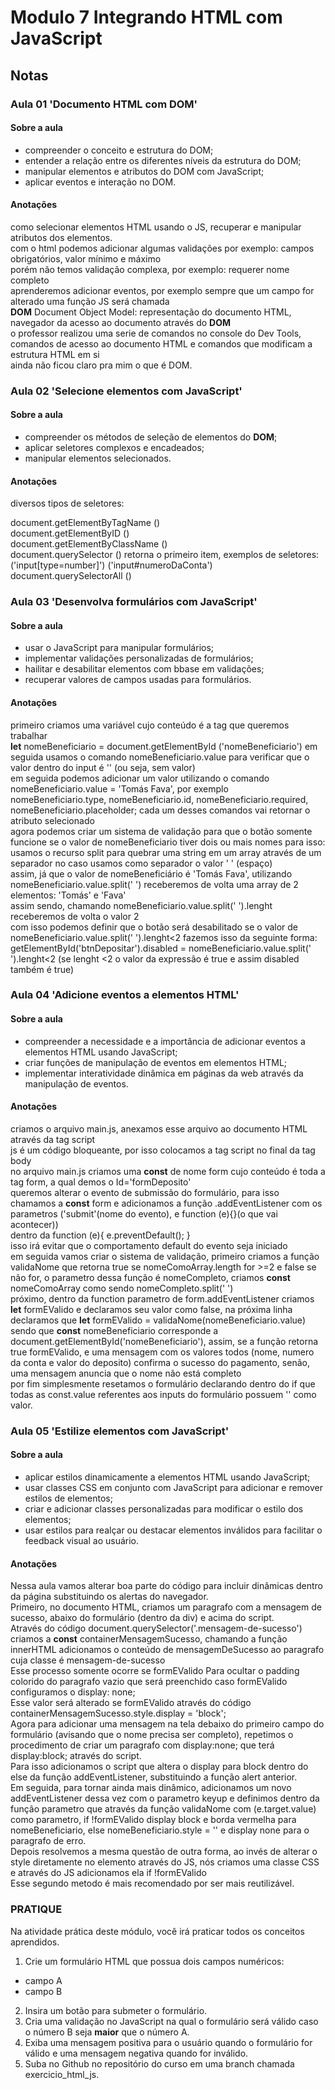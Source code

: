 # Modulo 7 Integrando HTML com JavaScript
## Notas
### Aula 01 'Documento HTML com DOM'
#### **Sobre a aula**
* compreender o conceito e estrutura do DOM;
* entender a relação entre os diferentes níveis da estrutura do DOM;
* manipular elementos e atributos do DOM com JavaScript;
* aplicar eventos e interação no DOM.
#### **Anotações**
como selecionar elementos HTML usando o JS, recuperar e manipular atributos dos elementos.  
com o html podemos adicionar algumas validações por exemplo: campos obrigatórios, valor mínimo e máximo  
porém não temos validação complexa, por exemplo: requerer nome completo  
aprenderemos adicionar eventos, por exemplo sempre que um campo for alterado uma função JS será chamada  
**DOM** Document Object Model: representação do documento HTML, navegador da acesso ao documento através do **DOM**  
o professor realizou uma serie de comandos no console do Dev Tools, comandos de acesso ao documento HTML e comandos que modificam a estrutura HTML em si  
ainda não ficou claro pra mim o que é DOM.  
### Aula 02 'Selecione elementos com JavaScript'
#### **Sobre a aula**
* compreender os métodos de seleção de elementos do **DOM**;
* aplicar seletores complexos e encadeados;
* manipular elementos selecionados.
#### **Anotações**
diversos tipos de seletores:  
  
document.getElementByTagName ()  
document.getElementByID ()  
document.getElementByClassName ()  
document.querySelector ()  retorna o primeiro item, exemplos de seletores: ('input[type=number]') ('input#numeroDaConta')  
document.querySelectorAll ()  
### Aula 03 'Desenvolva formulários com JavaScript'
#### **Sobre a aula**
* usar o JavaScript para manipular formulários;
* implementar validações personalizadas de formulários;
* hailitar e desabilitar elementos com bbase em validações;
* recuperar valores de campos usadas para formulários.
#### **Anotações**
primeiro criamos uma variável cujo conteúdo é a tag que queremos trabalhar  
**let** nomeBeneficiario = document.getElementById ('nomeBeneficiario') 
em seguida usamos o comando nomeBeneficiario.value para verificar que o valor dentro do input é '' (ou seja, sem valor)  
em seguida podemos adicionar um valor utilizando o comando nomeBeneficiario.value = 'Tomás Fava', por exemplo  
nomeBeneficiario.type, nomeBeneficiario.id, nomeBeneficiario.required, nomeBeneficiario.placeholder; cada um desses comandos vai retornar o atributo selecionado  
agora podemos criar um sistema de validação para que o botão somente funcione se o valor de nomeBeneficiario tiver dois ou mais nomes para isso:  
usamos o recurso split para quebrar uma string em um array através de um separador no caso usamos como separador o valor ' ' (espaço)  
assim, já que o valor de nomeBeneficiário é 'Tomás Fava', utilizando nomeBeneficiario.value.split(' ') receberemos de volta uma array de 2 elementos: 'Tomás' e 'Fava'  
assim sendo, chamando nomeBeneficiario.value.split(' ').lenght receberemos de volta o valor 2  
com isso podemos definir que o botão será desabilitado se o valor de nomeBeneficiario.value.split(' ').lenght<2 fazemos isso da seguinte forma:  
getElementById('btnDepositar').disabled = nomeBeneficiario.value.split(' ').lenght<2 (se lenght <2 o valor da expressão é true e assim disabled também é true)
### Aula 04 'Adicione eventos a elementos HTML'
#### **Sobre a aula**
* compreender a necessidade e a importância de adicionar eventos a elementos HTML usando JavaScript;
* criar funções de manipulação de eventos em elementos HTML;
* implementar interatividade dinâmica em páginas da web através da manipulação de eventos.
#### **Anotações**
criamos o arquivo main.js, anexamos esse arquivo ao documento HTML através da tag script  
js é um código bloqueante, por isso colocamos a tag script no final da tag body  
no arquivo main.js criamos uma **const** de nome form cujo conteúdo é toda a tag form, a qual demos o Id='formDeposito'  
queremos alterar o evento de submissão do formulário, para isso chamamos a **const** form e adicionamos a função .addEventListener com os parametros ('submit'(nome do evento), e function (e){}(o que vai acontecer))  
dentro da function (e){
    e.preventDefault();
}  
isso irá evitar que o comportamento default do evento seja iniciado  
em seguida vamos criar o sistema de validação, primeiro criamos a função validaNome que retorna true se nomeComoArray.length for >=2 e false se não for, o parametro dessa função é nomeCompleto, criamos **const** nomeComoArray como sendo nomeCompleto.split(' ')  
próximo, dentro da function parametro de form.addEventListener criamos **let** formEValido e declaramos seu valor como false, na próxima linha declaramos que **let** formEValido = validaNome(nomeBeneficiario.value) sendo que **const** nomeBeneficiario corresponde a document.getElementById('nomeBeneficiario'), assim, se a função retorna true formEValido, e uma mensagem com os valores todos (nome, numero da conta e valor do deposito) confirma o sucesso do pagamento, senão, uma mensagem anuncia que o nome não está completo  
por fim simplesmente resetamos o formulário declarando dentro do if que todas as const.value referentes aos inputs do formulário possuem '' como valor.
### Aula 05 'Estilize elementos com JavaScript'
#### **Sobre a aula**
* aplicar estilos dinamicamente a elementos HTML usando JavaScript;
* usar classes CSS em conjunto com JavaScript para adicionar e remover estilos de elementos;
* criar e adicionar classes personalizadas para modificar o estilo dos elementos;
* usar estilos para realçar ou destacar elementos inválidos para facilitar o feedback visual ao usuário.
#### **Anotações**
Nessa aula vamos alterar boa parte do código para incluir dinâmicas dentro da página substituindo os alertas do navegador.  
Primeiro, no documento HTML, criamos um paragrafo com a mensagem de sucesso, abaixo do formulário (dentro da div) e acima do script.  
Através do código document.querySelector('.mensagem-de-sucesso') criamos a **const** containerMensagemSucesso, chamando a função innerHTML adicionamos o conteúdo de mensagemDeSucesso ao paragrafo cuja classe é mensagem-de-sucesso  
Esse processo somente ocorre se formEValido
Para ocultar o padding colorido do paragrafo vazio que será preenchido caso formEValido configuramos o display: none;  
Esse valor será alterado se formEValido através do código containerMensagemSucesso.style.display = 'block';  
Agora para adicionar uma mensagem na tela debaixo do primeiro campo do formulário (avisando que o nome precisa ser completo), repetimos o procedimento de criar um paragrafo com display:none;  que terá display:block; através do script.  
Para isso adicionamos o script que altera o display para block dentro do else da função addEventListener, substituindo a função alert anterior.  
Em seguida, para tornar ainda mais dinâmico, adicionamos um novo addEventListener dessa vez com o parametro keyup e definimos dentro da função parametro que através da função validaNome com (e.target.value) como parametro, if !formEValido display block e borda vermelha para nomeBeneficiario, else nomeBeneficiario.style = '' e display none para o paragrafo de erro.  
Depois resolvemos a mesma questão de outra forma, ao invés de alterar o style diretamente no elemento através do JS, nós criamos uma classe CSS e através do JS adicionamos ela if !formEValido  
Esse segundo metodo é mais recomendado por ser mais reutilizável.  
### **PRATIQUE**
Na atividade prática deste módulo, você irá praticar todos os conceitos aprendidos.  
  
1. Crie um formulário HTML que possua dois campos numéricos:  
* campo A
* campo B
2. Insira um botão para submeter o formulário. 
3. Cria uma validação no JavaScript na qual o formulário será válido caso o número B seja **maior** que o número A.
4. Exiba uma mensagem positiva para o usuário quando o formulário for válido e uma mensagem negativa quando for inválido.
5. Suba no Github no repositório do curso em uma branch chamada exercicio_html_js.
